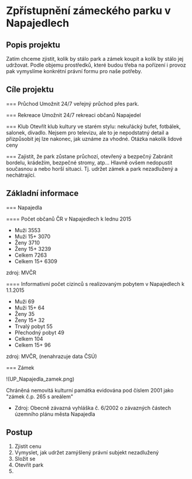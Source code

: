 Zpřístupnění zámeckého parku v Napajedlech
==========================================

Popis projektu
--------------

Zatím chceme zjistit, kolik by stálo park a zámek
koupit a kolik by stálo jej udržovat. Podle objemu prostředků, které
budou třeba na pořízení i provoz pak vymyslíme konkrétní právní
formu pro naše potřeby. 

Cíle projektu
-------------

=== Průchod
Umožnit 24/7 veřejný průchod přes park.

=== Rekreace
Umožnit 24/7 rekreaci občanů Napajedel

=== Klub
Otevřít klub kultury ve starém stylu: nekuřácký bufet, fotbálek,
salonek, divadlo. Nejsem pro televizu, ale to je nepodstatný
detail a přizpůsobit jej lze nakonec, jak uznáme za vhodné.
Otázka nakolik lidové ceny 

=== Zajistit, že park zůstane průchozí, otevřený a bezpečný
Zabránit bordelu, krádežím, bezpečné stromy, atp... Hlavně ovšem
nedopustit současnou a nebo horší situaci. Tj. udržet zámek
a park nezadlužený a nechátrající.


Základní informace
------------------

=== Napajedla

==== Počet občanů ČR v Napajedlech k lednu 2015

* Muži            3553
* Muži 15+        3070
* Ženy            3710
* Ženy 15+        3239
* Celkem          7263
* Celkem 15+      6309

zdroj: MVČR

==== Informativní počet cizinců s realizovaným pobytem v Napajedlech k 1.1.2015

* Muži              69
* Muži 15+          64
* Ženy              35
* Ženy 15+          32
* Trvalý pobyt      55
* Přechodný pobyt   49
* Celkem           104
* Celkem 15+        96

zdroj: MVČR, (nenahrazuje data ČSÚ)

=== Zámek

!(UP_Napajedla_zamek.png)

Chráněná nemovitá kulturní památka evidována pod číslem 2001 jako "zámek č.p. 265 s areálem"
* Zdroj: Obecně závazná vyhláška č. 6/2002 o závazných částech územního plánu města Napajedla

Postup
------

1. Zjistit cenu
2. Vymyslet, jak udržet zamýšlený právní subjekt nezadlužený
3. Složit se
4. Otevřít park
5. 


